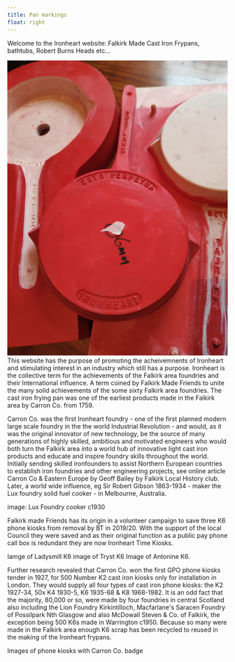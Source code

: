 ```yaml
---
title: Pan markings
float: right
---
```


Welcome to the Ironheart website: Falkirk Made Cast Iron Frypans, bathtubs, Robert Burns Heads etc...

![Pan markings](../images/Ironheart-pan-rear.jpg)
This website has the purpose of promoting the acheivemnents of Ironheart and stimulating interest in an industry which still has a purpose.
Ironheart is the collective term  for the achievements of the Falkirk area foundries and their International influence. A term coined by Falkirk Made Friends to unite the many solid achievements of the some sixty Falkirk area foundries. The cast iron frying pan was one of the earliest products made in the Falkirk area by Carron Co. from 1759. 

Carron Co. was the first Ironheart foundry - one of the first planned modern large scale foundry in the the world Industrial Revolution - and would, as it was the original innovator of new technology, be the source of many generations of highly skilled, ambitious and motivated engineers who would both turn the Falkirk area into a world hub of innovative light cast iron products and educate and inspire foundry skills throughout the world. Initially sending skilled ironfounders to assist Northern European countries to establish iron foundries and other engineering projects, see online article Carron Co & Eastern Europe by Geoff Bailey by Falkirk Local History club. Later, a world wide influence, eg Sir Robert Gibson 1863-1934 - maker the Lux foundry solid fuel cooker - in Melbourne, Australia.

image: Lux Foundry cooker c1930

Falkirk made Friends has its origin in a volunteer campaign to save three K6 phone kiosks from removal by BT in 2019/20. With the support of the local Council they were saved and as their original function as a public pay phone call box is redundant they are now Ironheart Time Kiosks. 

Iamge of Ladysmill K6
image of Tryst K6
Image of Antonine K6.


Further research revealed that Carron Co. won the first GPO phone kiosks tender in 1927, for 500 Number K2 cast iron kiosks only for installation in London. They would supply all four types of cast iron phone kiosks: the K2 1927-34, 50x K4  1930-5, K6 1935-68 & K8 1968-1982. It is an odd fact that the majority, 80,000 or so, were made by four foundries in central Scotland also including the Lion Foundry Kirkintilloch, Macfarlane's Saracen Foundry of Possilpark Nth Glasgow and also McDowall Steven & Co. of Falkirk, the exception being 500 K6s made in Warrington c1950. Because so many were made in the Falkirk area enough K6 scrap has been recycled to reused in the making of the Ironheart frypans.

Images of phone kiosks with Carron Co. badge
